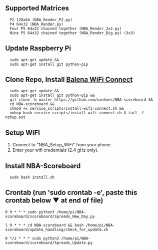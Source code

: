 ## Supported Matrices
      P2 128x64 (NBA_Render_P2.py)
      P4 64x32 (NBA_Render.py)
      Four P5 64x32 chained together (NBA_Render_2x2.py)
      Nine P5 64x32 chained together (NBA_Render_Big.py) (3x3)

## Update Raspberry Pi
      sudo apt-get update &&
      sudo apt-get install git python-pip
      
## Clone Repo, Install [Balena WiFi Connect](https://github.com/balena-os/wifi-connect)
      sudo apt-get update &&
      sudo apt-get install git python-pip &&
      git clone -b master https://github.com/nanhoes/NBA-scoreboard &&
      cd NBA-scoreboard &&
      chmod +x service_scripts/install-wifi-connect.sh &&
      nohup bash service_scripts/install-wifi-connect.sh & tail -f nohup.out
      
## Setup WiFI
1. Connect to "NBA_Setup_WiFi" from your phone.
2. Enter your wifi credentials (2.4 gHz only).

## Install NBA-Scoreboard
      sudo bash install.sh

## Crontab (run 'sudo crontab -e', paste this crontab below ▼ at end of file)

    0 9 * * * sudo python3 /home/pi/NBA-scoreboard/scoreboard/Spreads_New_Day.py

    1 9 * * * cd NBA-scoreboard && bash /home/pi/NBA-scoreboard/update_handling/check_for_update.sh

    0 */2 * * * sudo python3 /home/pi/NBA-scoreboard/scoreboard/Spreads_Update.py
